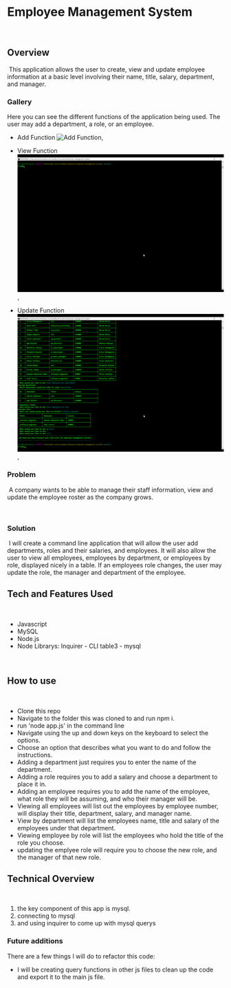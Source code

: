 # Employee Management System
​
## Overview
​
This application allows the user to create, view and update employee information at a basic level involving their name, title, salary, department, and manager.
​
### Gallery
Here you can see the different functions of the application being used.
The user may add a department, a role, or an employee.​ 

* Add Function
![Add Function](./assets/addfunction.gif "The application using the add department, employee and role function"),
​
* View Function
![View Function](./assets/viewfunction.gif "The view function lists the employee request in a table for the user to view"),

* Update Function
![Update function](./assets/updatefunction.gif "The update function allows the user to update the employee role and department"),
​
​
### Problem
​
A company wants to be able to manage their staff information, view and update the employee roster as the company grows.

​
### Solution
​
I will create a command line application that will allow the user add departments, roles and their salaries, and employees.
It will also allow the user to view all employees, employees by department, or employees by role, displayed nicely in a table.
If an employees role changes, the user may update the role, the manager and department of the employee.
​
## Tech and Features Used
​
* Javascript
* MySQL
* Node.js
* Node Librarys:
Inquirer - CLI table3 - mysql

​
## How to use
​
* Clone this repo
* Navigate to the folder this was cloned to and run npm i.
* run 'node app.js' in the command line
* Navigate using the up and down keys on the keyboard to select the options.
* Choose an option that describes what you want to do and follow the instructions.
* Adding a department just requires you to enter the name of the department.
* Adding a role requires you to add a salary and choose a department to place it in.
* Adding an employee requires you to add the name of the employee, what role they will be assuming, and who their manager will be.
* Viewing all employees will list out the employees by employee number, will display their title, department, salary, and manager name.
* View by department will list the employees name, title and salary of the employees under that department.
* Viewing employee by role will list the employees who hold the title of the role you choose.
* updating the emplyee role will require you to choose the new role, and the manager of that new role.
​
## Technical Overview
​
1. the key component of this app is mysql.
2. connecting to mysql
3. and using inquirer to come up with mysql querys

### Future additions

There are a few things I will do to refactor this code:
* I will be creating query functions in other js files to clean up the code and export it to the main js file.


